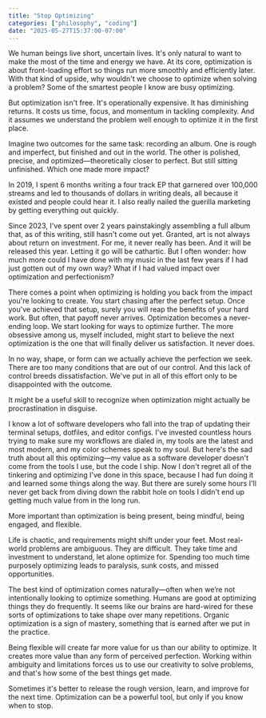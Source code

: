 ```yaml
---
title: "Stop Optimizing"
categories: ["philosophy", "coding"]
date: "2025-05-27T15:37:00-07:00"
---
```


We human beings live short, uncertain lives. It's only natural to want to make the most of the time and energy we have. At its core, optimization is about front-loading effort so things run more smoothly and efficiently later. With that kind of upside, why wouldn't we choose to optimize when solving a problem? Some of the smartest people I know are busy optimizing.

But optimization isn't free. It's operationally expensive. It has diminishing returns. It costs us time, focus, and momentum in tackling complexity. And it assumes we understand the problem well enough to optimize it in the first place.

Imagine two outcomes for the same task: recording an album. One is rough and imperfect, but finished and out in the world. The other is polished, precise, and optimized—theoretically closer to perfect. But still sitting unfinished. Which one made more impact?

In 2019, I spent 6 months writing a four track EP that garnered over 100,000 streams and led to thousands of dollars in writing deals, all because it existed and people could hear it. I also really nailed the guerilla marketing by getting everything out quickly.

Since 2023, I've spent over 2 years painstakingly assembling a full album that, as of this writing, still hasn't come out yet. Granted, art is not always about return on investment. For me, it never really has been. And it will be released this year. Letting it go will be cathartic. But I often wonder: how much more could I have done with my music in the last few years if I had just gotten out of my own way? What if I had valued impact over optimization and perfectionism?

There comes a point when optimizing is holding you back from the impact you're looking to create. You start chasing after the perfect setup. Once you've achieved that setup, surely you will reap the benefits of your hard work. But often, that payoff never arrives. Optimization becomes a never-ending loop. We start looking for ways to optimize further. The more obsessive among us, myself included, might start to believe the next optimization is the one that will finally deliver us satisfaction. It never does.

In no way, shape, or form can we actually achieve the perfection we seek. There are too many conditions that are out of our control. And this lack of control breeds dissatisfaction. We've put in all of this effort only to be disappointed with the outcome.

It might be a useful skill to recognize when optimization might actually be procrastination in disguise.

I know a lot of software developers who fall into the trap of updating their terminal setups, dotfiles, and editor configs. I've invested countless hours trying to make sure my workflows are dialed in, my tools are the latest and most modern, and my color schemes speak to my soul. But here's the sad truth about all this optimizing—my value as a software developer doesn't come from the tools I use, but the code I ship. Now I don't regret all of the tinkering and optimizing I've done in this space, because I had fun doing it and learned some things along the way. But there are surely some hours I'll never get back from diving down the rabbit hole on tools I didn't end up getting much value from in the long run.

More important than optimization is being present, being mindful, being engaged, and flexible.

Life is chaotic, and requirements might shift under your feet. Most real-world problems are ambiguous. They are difficult. They take time and investment to understand, let alone optimize for. Spending too much time purposely optimizing leads to paralysis, sunk costs, and missed opportunities.

The best kind of optimization comes naturally—often when we’re not intentionally looking to optimize something. Humans are good at optimizing things they do frequently. It seems like our brains are hard-wired for these sorts of optimizations to take shape over many repetitions. Organic optimization is a sign of mastery, something that is earned after we put in the practice.

Being flexible will create far more value for us than our ability to optimize. It creates more value than any form of perceived perfection. Working within ambiguity and limitations forces us to use our creativity to solve problems, and that's how some of the best things get made.

Sometimes it's better to release the rough version, learn, and improve for the next time. Optimization can be a powerful tool, but only if you know when to stop.
